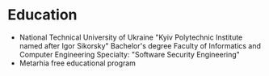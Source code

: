# Education

- National Technical University of Ukraine "Kyiv Polytechnic Institute named after Igor Sikorsky" 
Bachelor's degree
Faculty of Informatics and Computer Engineering
Specialty: "Software Security Engineering"
- Metarhia free educational program

